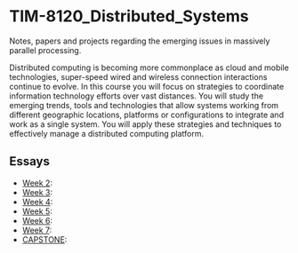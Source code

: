 # TIM-8120_Distributed_Systems

Notes, papers and projects regarding the emerging issues in massively parallel processing.

Distributed computing is becoming more commonplace as cloud and mobile technologies, super-speed wired and wireless connection interactions continue to evolve. In this course you will focus on strategies to coordinate information technology efforts over vast distances. You will study the emerging trends, tools and technologies that allow systems working from different geographic locations, platforms or configurations to integrate and work as a single system. You will apply these strategies and techniques to effectively manage a distributed computing platform.

## Essays

- [Week 2](Week2_Fundamentals_Software/BachmeierNTIM8120-2.docx):
- [Week 3](Week3_SharedResource_CommunicationMechanisms/BachmeierNTIM8120-3.docx):
- [Week 4](Week4_SharedResource_Objects/BachmeierNTIM8120-4.docx):
- [Week 5](Week5_SharedResource_Naming/BachmeierNTIM8120-5.docx):
- [Week 6](Week6_Concurrency_and_Apps/BachmeierNTIM8120-6.docx):
- [Week 7](Week7_Application_FaultTolerance/BachmeierNTIM8120-7.docx):
- [CAPSTONE](Week8_NPHard_Capstone/BachmeierNTIM8120-8.docx):
